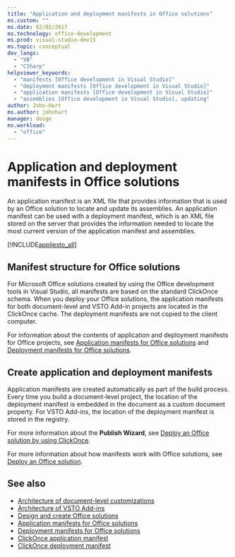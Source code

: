 ```yaml
---
title: "Application and deployment manifests in Office solutions"
ms.custom: ""
ms.date: 02/02/2017
ms.technology: office-development
ms.prod: visual-studio-dev15
ms.topic: conceptual
dev_langs:
  - "VB"
  - "CSharp"
helpviewer_keywords:
  - "manifests [Office development in Visual Studio]"
  - "deployment manifests [Office development in Visual Studio]"
  - "application manifests [Office development in Visual Studio]"
  - "assemblies [Office development in Visual Studio], updating"
author: John-Hart
ms.author: johnhart
manager: douge
ms.workload:
  - "office"
---
```

# Application and deployment manifests in Office solutions
  An application manifest is an XML file that provides information that is used by an Office solution to locate and update its assemblies. An application manifest can be used with a deployment manifest, which is an XML file stored on the server that provides the information needed to locate the most current version of the application manifest and assemblies.

 [!INCLUDE[appliesto_all](../vsto/includes/appliesto-all-md.md)]

## Manifest structure for Office solutions
 For Microsoft Office solutions created by using the Office development tools in Visual Studio, all manifests are based on the standard ClickOnce schema. When you deploy your Office solutions, the application manifests for both document-level and VSTO Add-in projects are located in the ClickOnce cache. The deployment manifests are not copied to the client computer.

 For information about the contents of application and deployment manifests for Office projects, see [Application manifests for Office solutions](../vsto/application-manifests-for-office-solutions.md) and [Deployment manifests for Office solutions](../vsto/deployment-manifests-for-office-solutions.md).

## Create application and deployment manifests
 Application manifests are created automatically as part of the build process. Every time you build a document-level project, the location of the deployment manifest is embedded in the document as a custom document property. For VSTO Add-ins, the location of the deployment manifest is stored in the registry.

 For more information about the **Publish Wizard**, see [Deploy an Office solution by using ClickOnce](../vsto/deploying-an-office-solution-by-using-clickonce.md).

 For more information about how manifests work with Office solutions, see [Deploy an Office solution](../vsto/deploying-an-office-solution.md).

## See also

- [Architecture of document-level customizations](../vsto/architecture-of-document-level-customizations.md)
- [Architecture of VSTO Add-ins](../vsto/architecture-of-vsto-add-ins.md)
- [Design and create Office solutions](../vsto/designing-and-creating-office-solutions.md)
- [Application manifests for Office solutions](../vsto/application-manifests-for-office-solutions.md)
- [Deployment manifests for Office solutions](../vsto/deployment-manifests-for-office-solutions.md)
- [ClickOnce application manifest](../deployment/clickonce-application-manifest.md)
- [ClickOnce deployment manifest](../deployment/clickonce-deployment-manifest.md)
